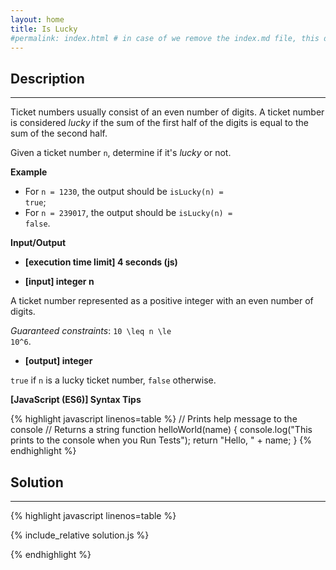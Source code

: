 ```yaml
---
layout: home
title: Is Lucky
#permalink: index.html # in case of we remove the index.md file, this doc will be the index page
---
```


<div class="row">
<div class="columnStmt" markdown="1">

## Description
------

Ticket numbers usually consist of an even number of digits. A ticket number is considered *lucky* if the sum of the first half of the digits is equal to the sum of the second half.

Given a ticket number <code>n</code>, determine if it's *lucky* or not.

**Example**

* For <code>n = 1230</code>, the output should be
<code>isLucky(n) = true</code>;
* For <code>n = 239017</code>, the output should be
<code>isLucky(n) = false</code>.

**Input/Output**

* **[execution time limit] 4 seconds (js)**

* **[input] integer n**

A ticket number represented as a positive integer with an even number of digits.

*Guaranteed constraints*:
<code type='math/tex'>10 \leq n \le 10^6</code>.

* **[output] integer**

<code>true</code> if <code>n</code> is a lucky ticket number, <code>false</code> otherwise.

**[JavaScript (ES6)] Syntax Tips**

{% highlight javascript linenos=table %}
// Prints help message to the console
// Returns a string
function helloWorld(name) {
    console.log("This prints to the console when you Run Tests");
    return "Hello, " + name;
}
{% endhighlight %}

</div>
<div class="columnSol" markdown="1">

## Solution
------

{% highlight javascript linenos=table %}

{% include_relative solution.js %}

{% endhighlight %}

</div>
</div>